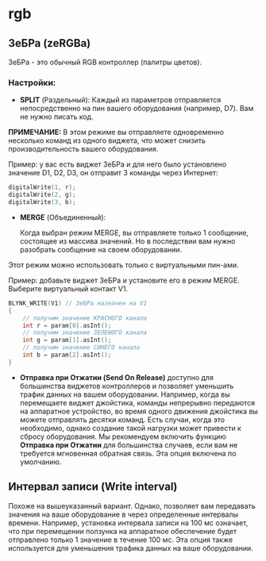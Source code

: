 # rgb

## ЗеБРа \(zeRGBa\)

ЗеБРа - это обычный RGB контроллер \(палитры цветов\).

### Настройки:

* **SPLIT** \(Раздельный\): Каждый из параметров отправляется непосредственно на пин вашего оборудования \(например, D7\). Вам не нужно писать код.

**ПРИМЕЧАНИЕ:** В этом режиме вы отправляете одновременно несколько команд из одного виджета, что может снизить производительность вашего оборудования.

Пример: у вас есть виджет ЗеБРа и для него было установлено значение D1, D2, D3, он отправит 3 команды через Интернет:

```cpp
digitalWrite(1, r);
digitalWrite(2, g);
digitalWrite(3, b);
```

* **MERGE** \(Объединенный\):

  Когда выбран режим MERGE, вы отправляете только 1 сообщение, состоящее из массива значений. Но в последствии вам нужно разобрать сообщение на своем оборудовании.

Этот режим можно использовать только с виртуальными пин-ами.

Пример: добавьте виджет ЗеБРа и установите его в режим MERGE. Выберите виртуальный контакт V1.

```cpp
BLYNK_WRITE(V1) // ЗеБРа назначен на V1 
{
    // получим значение КРАСНОГО канала
    int r = param[0].asInt();
    // получим значение ЗЕЛЕНОГО канала
    int g = param[1].asInt();
    // получим значение СИНЕГО канала
    int b = param[2].asInt();
}
```

* **Отправка при Отжатии \(Send On Release\)** доступно для большинства виджетов контроллеров и позволяет уменьшить трафик данных на вашем оборудовании. Например, когда вы перемещаете виджет джойстика, команды непрерывно передаются на аппаратное устройство, во время одного движения джойстика вы можете отправлять десятки команд. Есть случаи, когда это необходимо, однако создание такой нагрузки может привести к сбросу оборудования. Мы рекомендуем включить функцию **Отправка при Отжатии** для большинства случаев, если вам не требуется мгновенная обратная связь. Эта опция включена по умолчанию.

## Интервал записи \(Write interval\)

Похоже на вышеуказанный вариант. Однако, позволяет вам передавать значения на ваше оборудование в через определенные интервалы времени. Например, установка интервала записи на 100 мс означает, что при перемещении ползунка на аппаратное обеспечение будет отправлено только 1 значение в течение 100 мс. Эта опция также используется для уменьшения трафика данных на ваше оборудовании.

